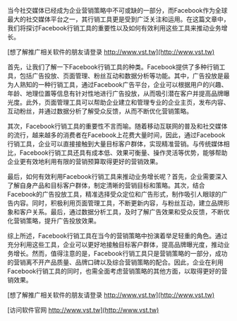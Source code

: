 当今社交媒体已经成为企业营销策略中不可或缺的一部分，而Facebook作为全球最大的社交媒体平台之一，其行销工具更是受到广泛关注和运用。在这篇文章中，我们将探讨Facebook行销工具的重要性以及如何有效利用这些工具来推动业务增长。

[想了解推广相关软件的朋友请登录 http://www.vst.tw](http://www.vst.tw)

首先，让我们了解一下Facebook行销工具的种类。Facebook提供了多种行销工具，包括广告投放、页面管理、粉丝互动和数据分析等功能。其中，广告投放是最为人熟知的一种行销工具，通过Facebook广告平台，企业可以根据用户的兴趣、年龄、地理位置等信息有针对性地进行广告投放，从而吸引潜在客户并提高品牌曝光度。此外，页面管理工具可以帮助企业建立和管理专业的企业主页，发布内容、互动粉丝，并通过数据分析了解受众反馈，从而不断优化营销策略。

其次，Facebook行销工具的重要性不言而喻。随着移动互联网的普及和社交媒体的流行，越来越多的消费者在Facebook上花费大量时间，因此，通过Facebook行销工具，企业可以直接接触到大量目标客户群体，实现精准营销。与传统媒体相比，Facebook行销工具还具有成本低、效果可衡量、操作灵活等优势，能够帮助企业更有效地利用有限的营销预算取得更好的营销效果。

最后，如何有效利用Facebook行销工具来推动业务增长呢？首先，企业需要深入了解自身产品和目标客户群体，制定清晰的营销目标和策略。其次，结合Facebook的广告投放工具，精准选择受众定位和广告形式，制作吸引人眼球的广告内容。同时，积极利用页面管理工具，不断更新内容，与粉丝互动，建立品牌形象和客户关系。最后，通过数据分析工具，及时了解广告效果和受众反馈，不断优化营销策略，提升广告投放效果。

综上所述，Facebook行销工具在当今的营销策略中扮演着举足轻重的角色。通过充分利用这些工具，企业可以更好地接触目标客户群体，提高品牌曝光度，推动业务增长。然而，值得注意的是，Facebook行销工具只是营销策略的一部分，成功的营销离不开产品质量、品牌口碑以及综合营销策略的配合。因此，企业在利用Facebook行销工具的同时，也需全面考虑营销策略的其他方面，以取得更好的营销效果。

[想了解推广相关软件的朋友请登录 http://www.vst.tw](http://www.vst.tw)


[访问软件官网 http://www.vst.tw](http://www.vst.tw)
